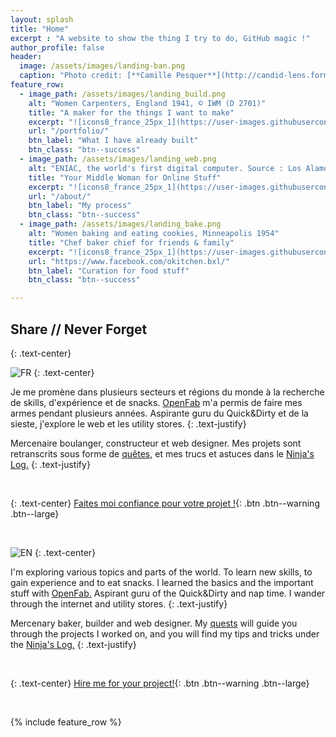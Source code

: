 ```yaml
---
layout: splash
title: "Home"
excerpt : "A website to show the thing I try to do, GitHub magic !"
author_profile: false
header:
  image: /assets/images/landing-ban.png
  caption: "Photo credit: [**Camille Pesquer**](http://candid-lens.format.com/)"
feature_row:
  - image_path: /assets/images/landing_build.png
    alt: "Women Carpenters, England 1941, © IWM (D 2701)"
    title: "A maker for the things I want to make"
    excerpt: "![icons8_france_25px_1](https://user-images.githubusercontent.com/25099826/38572363-383b1b2a-3cf3-11e8-9c2c-47626e7eb523.png) Je ne sais pas trop ce que je fais, mais ça a l'air de marcher.![icons8_great_britain_25px](https://user-images.githubusercontent.com/25099826/38572348-2adf455a-3cf3-11e8-8b14-a0ef13f9c261.png) I don't know what I'm doing, but it seems to be working."
    url: "/portfolio/"
    btn_label: "What I have already built"
    btn_class: "btn--success"
  - image_path: /assets/images/landing_web.png
    alt: "ENIAC, the world's first digital computer. Source : Los Alamos"
    title: "Your Middle Woman for Online Stuff"
    excerpt: "![icons8_france_25px_1](https://user-images.githubusercontent.com/25099826/38572363-383b1b2a-3cf3-11e8-9c2c-47626e7eb523.png) Je t'accompagne dans les méandres du web. ![icons8_great_britain_25px](https://user-images.githubusercontent.com/25099826/38572348-2adf455a-3cf3-11e8-8b14-a0ef13f9c261.png) I will guide you through the World Wild Web."
    url: "/about/"
    btn_label: "My process"
    btn_class: "btn--success"
  - image_path: /assets/images/landing_bake.png
    alt: "Women baking and eating cookies, Minneapolis 1954"
    title: "Chef baker chief for friends & family"
    excerpt: "![icons8_france_25px_1](https://user-images.githubusercontent.com/25099826/38572363-383b1b2a-3cf3-11e8-9c2c-47626e7eb523.png) Je profite de mes balades pour rechercher comment faire du bon pain, partout, et dans n'importe quelles conditions. Pain sur commande en France.![icons8_great_britain_25px](https://user-images.githubusercontent.com/25099826/38572348-2adf455a-3cf3-11e8-8b14-a0ef13f9c261.png) While travelling, I research how to make good bread, everywhere and under any conditions. Bread made to order in France."
    url: "https://www.facebook.com/okitchen.bxl/"
    btn_label: "Curation for food stuff"
    btn_class: "btn--success"

---
```


[FR]:https://user-images.githubusercontent.com/25099826/38572363-383b1b2a-3cf3-11e8-9c2c-47626e7eb523.png
[EN]:https://user-images.githubusercontent.com/25099826/38572348-2adf455a-3cf3-11e8-8b14-a0ef13f9c261.png

## Share // Never Forget 
{: .text-center}

![FR] 
{: .text-center}

Je me promène dans plusieurs secteurs et régions du monde à la recherche de skills, d'expérience et de snacks.
[OpenFab](http://openfab.be) m'a permis de faire mes armes pendant plusieurs années. Aspirante guru du Quick&Dirty et de la sieste, j'explore le web et les utility stores.
{: .text-justify}

Mercenaire boulanger, constructeur et web designer. Mes projets sont retranscrits sous forme de [quêtes,](/portfolio/) et mes trucs et astuces dans le [Ninja's Log.](/blog/year-archive/)
{: .text-justify}

&nbsp;

{: .text-center}
[Faites moi confiance pour votre projet !](/about/){: .btn .btn--warning .btn--large}

&nbsp;

![EN] 
{: .text-center}


I'm exploring various topics and parts of the world. To learn new skills, to gain experience and to eat snacks.
I learned the basics and the important stuff with [OpenFab.](http://openfab.be) Aspirant guru of the Quick&Dirty and nap time. I wander through the internet and utility stores.
{: .text-justify}

Mercenary baker, builder and web designer. My [quests](/portfolio/) will guide you through the projects I worked on, and you will find my tips and tricks under the [Ninja's Log.](/blog/year-archive/)
{: .text-justify}

&nbsp;

{: .text-center}
[Hire me for your project!](/about/){: .btn .btn--warning .btn--large}

&nbsp;

{% include feature_row %}



